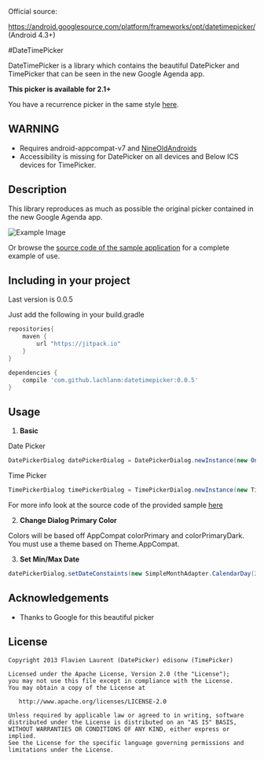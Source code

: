 Official source:

https://android.googlesource.com/platform/frameworks/opt/datetimepicker/
(Android 4.3+)

#DateTimePicker 

DateTimePicker is a library which contains the beautiful DatePicker and TimePicker that can be seen in the new Google Agenda app.

**This picker is available for 2.1+**

You have a recurrence picker in the same style [here](https://github.com/Shusshu/Android-RecurrencePicker).

## WARNING

* Requires android-appcompat-v7 and [NineOldAndroids][5]
* Accessibility is missing for DatePicker on all devices and Below ICS devices for TimePicker.

## Description

This library reproduces as much as possible the original picker contained in the new Google Agenda app.

![Example Image][1]

Or browse the [source code of the sample application][3] for a complete example of use.

## Including in your project

Last version is 0.0.5

Just add the following in your build.gradle

```groovy
repositories{
    maven {
        url "https://jitpack.io"
    }
}

dependencies {
    compile 'com.github.lachlanm:datetimepicker:0.0.5'
}
```

## Usage

1. **Basic**

  Date Picker
  ```java
  DatePickerDialog datePickerDialog = DatePickerDialog.newInstance(new OnDateSetListener() {...}, year, month, day);
  ```

  Time Picker
  ```java
  TimePickerDialog timePickerDialog = TimePickerDialog.newInstance(new TimePickerDialog.OnTimeSetListener() {...}, hourOfDay, minute, is24HourMode);
  ```
  For more info look at the source code of the provided sample [here][4]

2. **Change Dialog Primary Color**

  Colors will be based off AppCompat colorPrimary and colorPrimaryDark. You must use a theme based on Theme.AppCompat.

3. **Set Min/Max Date**
  ```java
  datePickerDialog.setDateConstaints(new SimpleMonthAdapter.CalendarDay(2015, 4, 17), new SimpleMonthAdapter.CalendarDay(2015, 4, 20));
  ```

## Acknowledgements

* Thanks to Google for this beautiful picker

## License

    Copyright 2013 Flavien Laurent (DatePicker) edisonw (TimePicker)

    Licensed under the Apache License, Version 2.0 (the "License");
    you may not use this file except in compliance with the License.
    You may obtain a copy of the License at

       http://www.apache.org/licenses/LICENSE-2.0

    Unless required by applicable law or agreed to in writing, software
    distributed under the License is distributed on an "AS IS" BASIS,
    WITHOUT WARRANTIES OR CONDITIONS OF ANY KIND, either express or implied.
    See the License for the specific language governing permissions and
    limitations under the License.

 [1]: https://raw.githubusercontent.com/jaydeep17/datetimepicker/master/graphics/img1.png
 [3]: https://github.com/jaydeep17/datetimepicker/tree/master/datetimepicker-sample
 [4]: https://github.com/jaydeep17/datetimepicker/blob/master/datetimepicker-sample/src/com/fourmob/datetimepicker/sample/MainActivity.java
 [5]: http://nineoldandroids.com/
